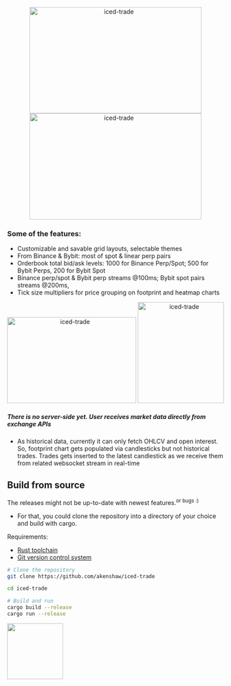 <div align="center">
  <img height="247" width="400" alt="iced-trade" src="https://github.com/user-attachments/assets/79bd0f07-d97c-4186-921f-2e726dcb2c00">
  <img height="247" width="400" alt="iced-trade" src="https://github.com/user-attachments/assets/c862ba41-71f9-411d-bfe4-97f716c36b56">
</div>

### Some of the features:
- Customizable and savable grid layouts, selectable themes
- From Binance & Bybit: most of spot & linear perp pairs
- Orderbook total bid/ask levels: 1000 for Binance Perp/Spot; 500 for Bybit Perps, 200 for Bybit Spot
- Binance perp/spot & Bybit perp streams @100ms; Bybit spot pairs streams @200ms,
- Tick size multipliers for price grouping on footprint and heatmap charts

<div align="center">
  <img height="200" width="300" alt="iced-trade" src="https://github.com/user-attachments/assets/89894672-4ad6-41a2-ab7f-84c5acdb76a9">
  <img height="235" width="200" alt="iced-trade" src="https://github.com/user-attachments/assets/a93ff39f-e80a-4f87-a99b-d4582f4bb818">
</div>

##### There is no server-side yet. User receives market data directly from exchange APIs
- As historical data, currently it can only fetch OHLCV and open interest. So, footprint chart gets populated via candlesticks but not historical trades. Trades gets inserted to the latest candlestick as we receive them from related websocket stream in real-time
  
## Build from source
The releases might not be up-to-date with newest features.<sup>or bugs :)</sup>
- For that, you could
clone the repository into a directory of your choice and build with cargo.

Requirements:
- [Rust toolchain](https://www.rust-lang.org/tools/install)
- [Git version control system](https://git-scm.com/)

```bash
# Clone the repository
git clone https://github.com/akenshaw/iced-trade

cd iced-trade

# Build and run
cargo build --release
cargo run --release
```

<a href="https://github.com/iced-rs/iced">
  <img src="https://gist.githubusercontent.com/hecrj/ad7ecd38f6e47ff3688a38c79fd108f0/raw/74384875ecbad02ae2a926425e9bcafd0695bade/color.svg" width="130px">
</a>
